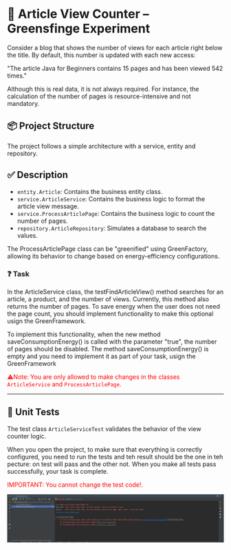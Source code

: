 # 📰 Article View Counter – Greensfinge Experiment

Consider a blog that shows the number of views for each article right below the title. By default, this number is updated with each new access:

"The article Java for Beginners contains 15 pages and has been viewed 542 times."

Although this is real data, it is not always required. For instance, the calculation of the number of pages is resource-intensive and not mandatory.

## 📦 Project Structure

The project follows a simple architecture with a service, entity and repository.

## ✅ Description

- `entity.Article`: Contains the business entity class.
- `service.ArticleService`: Contains the business logic to format the article view message.
- `service.ProcessArticlePage`: Contains the business logic to count the number of pages.
- `repository.ArticleRepository`: Simulates a database to search the values.

The ProcessArticlePage class can be "greenified" using GreenFactory, allowing its behavior to change based on energy-efficiency configurations.

### ❓ Task

In the ArticleService class, the testFindArticleView() method searches for an article, a product, and the number of views. Currently, this method also returns the number of pages. To save energy when the user does not need the page count, you should implement functionality to make this optional usign the GreenFramework.

To implement this functionality, when the new method saveConsumptionEnergy() is called with the parameter "true", the number of pages should be disabled. The method saveConsumptionEnergy() is empty and you need to implement it as part of your task, usign the GreenFramework

<span style="color:red">⚠️Note: You are only allowed to make changes in the classes `ArticleService` and `ProcessArticlePage`.</span>


---

## 🧪 Unit Tests

The test class `ArticleServiceTest` validates the behavior of the view counter logic.

When you open the project, to make sure that everything is correctly configured, you need to run the tests and teh result should be the one in teh pecture: on test will pass and the other not. When you make all tests pass successfully, your task is complete.

<span style="color:red">IMPORTANT: You cannot change the test code!.</span>

![img.png](img.png)
